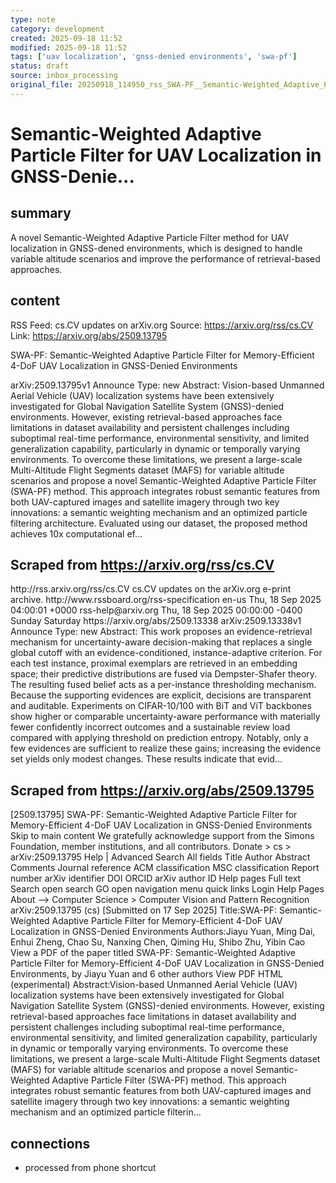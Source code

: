 ```yaml
---
type: note
category: development
created: 2025-09-18 11:52
modified: 2025-09-18 11:52
tags: ['uav localization', 'gnss-denied environments', 'swa-pf']
status: draft
source: inbox_processing
original_file: 20250918_114950_rss_SWA-PF__Semantic-Weighted_Adaptive_Particle_Filter.txt
---
```


# Semantic-Weighted Adaptive Particle Filter for UAV Localization in GNSS-Denie...

## summary
A novel Semantic-Weighted Adaptive Particle Filter method for UAV localization in GNSS-dened environments, which is designed to handle variable altitude scenarios and improve the performance of retrieval-based approaches.

## content
RSS Feed: cs.CV updates on arXiv.org
Source: https://arxiv.org/rss/cs.CV
Link: https://arxiv.org/abs/2509.13795

SWA-PF: Semantic-Weighted Adaptive Particle Filter for Memory-Efficient 4-DoF UAV Localization in GNSS-Denied Environments

arXiv:2509.13795v1 Announce Type: new Abstract: Vision-based Unmanned Aerial Vehicle (UAV) localization systems have been extensively investigated for Global Navigation Satellite System (GNSS)-denied environments. However, existing retrieval-based approaches face limitations in dataset availability and persistent challenges including suboptimal real-time performance, environmental sensitivity, and limited generalization capability, particularly in dynamic or temporally varying environments. To overcome these limitations, we present a large-scale Multi-Altitude Flight Segments dataset (MAFS) for variable altitude scenarios and propose a novel Semantic-Weighted Adaptive Particle Filter (SWA-PF) method. This approach integrates robust semantic features from both UAV-captured images and satellite imagery through two key innovations: a semantic weighting mechanism and an optimized particle filtering architecture. Evaluated using our dataset, the proposed method achieves 10x computational ef...

## Scraped from https://arxiv.org/rss/cs.CV
<?xml version='1.0' encoding='UTF-8'?>
<rss xmlns:arxiv="http://arxiv.org/schemas/atom" xmlns:dc="http://purl.org/dc/elements/1.1/" xmlns:atom="http://www.w3.org/2005/Atom" xmlns:content="http://purl.org/rss/1.0/modules/content/" version="2.0">
  <channel>
    <title>cs.CV updates on arXiv.org</title>
    <link>http://rss.arxiv.org/rss/cs.CV</link>
    <description>cs.CV updates on the arXiv.org e-print archive.</description>
    <atom:link href="http://rss.arxiv.org/rss/cs.CV" rel="self" type="application/rss+xml"/>
    <docs>http://www.rssboard.org/rss-specification</docs>
    <language>en-us</language>
    <lastBuildDate>Thu, 18 Sep 2025 04:00:01 +0000</lastBuildDate>
    <managingEditor>rss-help@arxiv.org</managingEditor>
    <pubDate>Thu, 18 Sep 2025 00:00:00 -0400</pubDate>
    <skipDays>
      <day>Sunday</day>
      <day>Saturday</day>
    </skipDays>
    <item>
      <title>Proximity-Based Evidence Retrieval for Uncertainty-Aware Neural Networks</title>
      <link>https://arxiv.org/abs/2509.13338</link>
      <description>arXiv:2509.13338v1 Announce Type: new 
Abstract: This work proposes an evidence-retrieval mechanism for uncertainty-aware decision-making that replaces a single global cutoff with an evidence-conditioned, instance-adaptive criterion. For each test instance, proximal exemplars are retrieved in an embedding space; their predictive distributions are fused via Dempster-Shafer theory. The resulting fused belief acts as a per-instance thresholding mechanism. Because the supporting evidences are explicit, decisions are transparent and auditable. Experiments on CIFAR-10/100 with BiT and ViT backbones show higher or comparable uncertainty-aware performance with materially fewer confidently incorrect outcomes and a sustainable review load compared with applying threshold on prediction entropy. Notably, only a few evidences are sufficient to realize these gains; increasing the evidence set yields only modest changes. These results indicate that evid...


## Scraped from https://arxiv.org/abs/2509.13795
[2509.13795] SWA-PF: Semantic-Weighted Adaptive Particle Filter for Memory-Efficient 4-DoF UAV Localization in GNSS-Denied Environments Skip to main content We gratefully acknowledge support from the Simons Foundation, member institutions, and all contributors. Donate &gt; cs &gt; arXiv:2509.13795 Help | Advanced Search All fields Title Author Abstract Comments Journal reference ACM classification MSC classification Report number arXiv identifier DOI ORCID arXiv author ID Help pages Full text Search open search GO open navigation menu quick links Login Help Pages About --> Computer Science > Computer Vision and Pattern Recognition arXiv:2509.13795 (cs) [Submitted on 17 Sep 2025] Title:SWA-PF: Semantic-Weighted Adaptive Particle Filter for Memory-Efficient 4-DoF UAV Localization in GNSS-Denied Environments Authors:Jiayu Yuan, Ming Dai, Enhui Zheng, Chao Su, Nanxing Chen, Qiming Hu, Shibo Zhu, Yibin Cao View a PDF of the paper titled SWA-PF: Semantic-Weighted Adaptive Particle Filter for Memory-Efficient 4-DoF UAV Localization in GNSS-Denied Environments, by Jiayu Yuan and 6 other authors View PDF HTML (experimental) Abstract:Vision-based Unmanned Aerial Vehicle (UAV) localization systems have been extensively investigated for Global Navigation Satellite System (GNSS)-denied environments. However, existing retrieval-based approaches face limitations in dataset availability and persistent challenges including suboptimal real-time performance, environmental sensitivity, and limited generalization capability, particularly in dynamic or temporally varying environments. To overcome these limitations, we present a large-scale Multi-Altitude Flight Segments dataset (MAFS) for variable altitude scenarios and propose a novel Semantic-Weighted Adaptive Particle Filter (SWA-PF) method. This approach integrates robust semantic features from both UAV-captured images and satellite imagery through two key innovations: a semantic weighting mechanism and an optimized particle filterin...


## connections
- processed from phone shortcut
